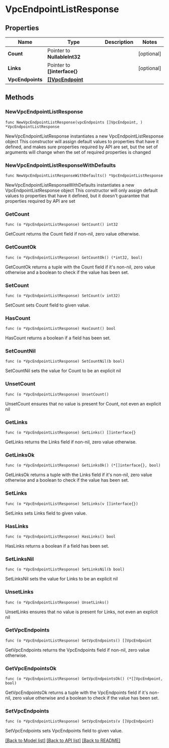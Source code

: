 # VpcEndpointListResponse

## Properties

Name | Type | Description | Notes
------------ | ------------- | ------------- | -------------
**Count** | Pointer to **NullableInt32** |  | [optional] 
**Links** | Pointer to **[]interface{}** |  | [optional] 
**VpcEndpoints** | [**[]VpcEndpoint**](VpcEndpoint.md) |  | 

## Methods

### NewVpcEndpointListResponse

`func NewVpcEndpointListResponse(vpcEndpoints []VpcEndpoint, ) *VpcEndpointListResponse`

NewVpcEndpointListResponse instantiates a new VpcEndpointListResponse object
This constructor will assign default values to properties that have it defined,
and makes sure properties required by API are set, but the set of arguments
will change when the set of required properties is changed

### NewVpcEndpointListResponseWithDefaults

`func NewVpcEndpointListResponseWithDefaults() *VpcEndpointListResponse`

NewVpcEndpointListResponseWithDefaults instantiates a new VpcEndpointListResponse object
This constructor will only assign default values to properties that have it defined,
but it doesn't guarantee that properties required by API are set

### GetCount

`func (o *VpcEndpointListResponse) GetCount() int32`

GetCount returns the Count field if non-nil, zero value otherwise.

### GetCountOk

`func (o *VpcEndpointListResponse) GetCountOk() (*int32, bool)`

GetCountOk returns a tuple with the Count field if it's non-nil, zero value otherwise
and a boolean to check if the value has been set.

### SetCount

`func (o *VpcEndpointListResponse) SetCount(v int32)`

SetCount sets Count field to given value.

### HasCount

`func (o *VpcEndpointListResponse) HasCount() bool`

HasCount returns a boolean if a field has been set.

### SetCountNil

`func (o *VpcEndpointListResponse) SetCountNil(b bool)`

 SetCountNil sets the value for Count to be an explicit nil

### UnsetCount
`func (o *VpcEndpointListResponse) UnsetCount()`

UnsetCount ensures that no value is present for Count, not even an explicit nil
### GetLinks

`func (o *VpcEndpointListResponse) GetLinks() []interface{}`

GetLinks returns the Links field if non-nil, zero value otherwise.

### GetLinksOk

`func (o *VpcEndpointListResponse) GetLinksOk() (*[]interface{}, bool)`

GetLinksOk returns a tuple with the Links field if it's non-nil, zero value otherwise
and a boolean to check if the value has been set.

### SetLinks

`func (o *VpcEndpointListResponse) SetLinks(v []interface{})`

SetLinks sets Links field to given value.

### HasLinks

`func (o *VpcEndpointListResponse) HasLinks() bool`

HasLinks returns a boolean if a field has been set.

### SetLinksNil

`func (o *VpcEndpointListResponse) SetLinksNil(b bool)`

 SetLinksNil sets the value for Links to be an explicit nil

### UnsetLinks
`func (o *VpcEndpointListResponse) UnsetLinks()`

UnsetLinks ensures that no value is present for Links, not even an explicit nil
### GetVpcEndpoints

`func (o *VpcEndpointListResponse) GetVpcEndpoints() []VpcEndpoint`

GetVpcEndpoints returns the VpcEndpoints field if non-nil, zero value otherwise.

### GetVpcEndpointsOk

`func (o *VpcEndpointListResponse) GetVpcEndpointsOk() (*[]VpcEndpoint, bool)`

GetVpcEndpointsOk returns a tuple with the VpcEndpoints field if it's non-nil, zero value otherwise
and a boolean to check if the value has been set.

### SetVpcEndpoints

`func (o *VpcEndpointListResponse) SetVpcEndpoints(v []VpcEndpoint)`

SetVpcEndpoints sets VpcEndpoints field to given value.



[[Back to Model list]](../README.md#documentation-for-models) [[Back to API list]](../README.md#documentation-for-api-endpoints) [[Back to README]](../README.md)


